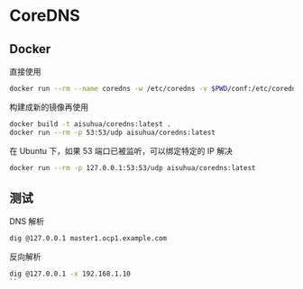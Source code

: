 # CoreDNS

## Docker

直接使用

```sh
docker run --rm --name coredns -w /etc/coredns -v $PWD/conf:/etc/coredns -p 53:53/udp coredns/coredns:1.10.1 -conf /etc/coredns/Corefile
```

构建成新的镜像再使用

```sh
docker build -t aisuhua/coredns:latest .
docker run --rm -p 53:53/udp aisuhua/coredns:latest
```

在 Ubuntu 下，如果 53 端口已被监听，可以绑定特定的 IP 解决

```sh
docker run --rm -p 127.0.0.1:53:53/udp aisuhua/coredns:latest
```

## 测试

DNS 解析

```sh
dig @127.0.0.1 master1.ocp1.example.com
```

反向解析

```sh
dig @127.0.0.1 -x 192.168.1.10
``
